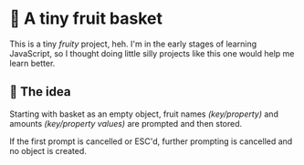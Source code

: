 # 🍉 A tiny fruit basket
This is a tiny _fruity_ project, heh. I'm in the early stages of learning JavaScript, so I thought doing little silly projects like this one would help me learn better.


## 🍒 The idea
Starting with basket as an empty object, fruit names _(key/property)_ and amounts _(key/property values)_ are prompted and then stored.


If the first prompt is cancelled or ESC'd, further prompting is cancelled and no object is created.
